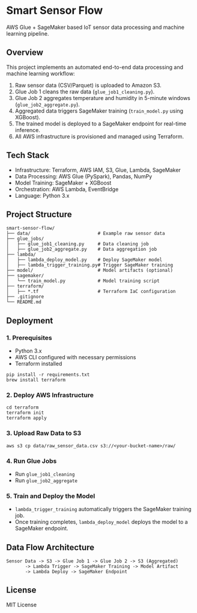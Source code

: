 # Smart Sensor Flow

AWS Glue + SageMaker based IoT sensor data processing and machine learning pipeline.

## Overview

This project implements an automated end-to-end data processing and machine learning workflow:

1. Raw sensor data (CSV/Parquet) is uploaded to Amazon S3.
2. Glue Job 1 cleans the raw data (`glue_job1_cleaning.py`).
3. Glue Job 2 aggregates temperature and humidity in 5-minute windows (`glue_job2_aggregate.py`).
4. Aggregated data triggers SageMaker training (`train_model.py` using XGBoost).
5. The trained model is deployed to a SageMaker endpoint for real-time inference.
6. All AWS infrastructure is provisioned and managed using Terraform.

## Tech Stack

- Infrastructure: Terraform, AWS IAM, S3, Glue, Lambda, SageMaker
- Data Processing: AWS Glue (PySpark), Pandas, NumPy
- Model Training: SageMaker + XGBoost
- Orchestration: AWS Lambda, EventBridge
- Language: Python 3.x

## Project Structure

```
smart-sensor-flow/
├── data/                         # Example raw sensor data
├── glue_jobs/
│   ├── glue_job1_cleaning.py     # Data cleaning job
│   ├── glue_job2_aggregate.py    # Data aggregation job
├── lambda/
│   ├── lambda_deploy_model.py    # Deploy SageMaker model
│   ├── lambda_trigger_training.py# Trigger SageMaker training
├── model/                        # Model artifacts (optional)
├── sagemaker/
│   └── train_model.py            # Model training script
├── terraform/
│   ├── *.tf                      # Terraform IaC configuration
├── .gitignore
└── README.md
```

## Deployment

### 1. Prerequisites

- Python 3.x
- AWS CLI configured with necessary permissions
- Terraform installed

```
pip install -r requirements.txt
brew install terraform
```

### 2. Deploy AWS Infrastructure

```
cd terraform
terraform init
terraform apply
```

### 3. Upload Raw Data to S3

```
aws s3 cp data/raw_sensor_data.csv s3://<your-bucket-name>/raw/
```

### 4. Run Glue Jobs

- Run `glue_job1_cleaning`
- Run `glue_job2_aggregate`

### 5. Train and Deploy the Model

- `lambda_trigger_training` automatically triggers the SageMaker training job.
- Once training completes, `lambda_deploy_model` deploys the model to a SageMaker endpoint.

## Data Flow Architecture

```
Sensor Data -> S3 -> Glue Job 1 -> Glue Job 2 -> S3 (Aggregated)
       -> Lambda Trigger -> SageMaker Training -> Model Artifact
       -> Lambda Deploy -> SageMaker Endpoint
```

## License

MIT License
